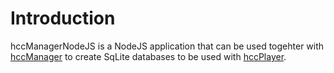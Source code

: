 # Introduction

hccManagerNodeJS is a NodeJS application that can be used togehter with [hccManager](../../../hccManager) 
to create SqLite databases to be used with [hccPlayer](../../../hccPlayer).

